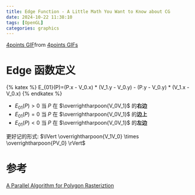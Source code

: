 ```yaml
---
title: Edge Function - A Little Math You Want to Know about CG
date: 2024-10-22 11:38:10
tags: [OpenGL]
categories: graphics
---
```


<div class="tenor-gif-embed" data-postid="18866305" data-share-method="host" data-aspect-ratio="2.40601" data-width="100%"><a href="https://tenor.com/view/4points-gif-18866305">4points GIF</a>from <a href="https://tenor.com/search/4points-gifs">4points GIFs</a></div> <script type="text/javascript" async src="https://tenor.com/embed.js"></script>

<!--more-->

# Edge 函数定义

{% katex %}
E_{01}(P)=(P.x - V_0.x) * (V_1.y - V_0.y) - (P.y - V_0.y) * (V_1.x - V_0.x)
{% endkatex %}

- $E_{01}(P) > 0$ 当 $P$ 在 $\overrightharpoon{V_0V_1}$ 的**右边**
- $E_{01}(P) = 0$ 当 $P$ 在 $\overrightharpoon{V_0V_1}$ 的**边上**
- $E_{01}(P) < 0$ 当 $P$ 在 $\overrightharpoon{V_0V_1}$ 的**左边**

更好记的形式: $\lVert \overrightharpoon{V_1V_0} \times \overrightharpoon{PV_0} \rVert$

# 参考
[A Parallel Algorithm for Polygon Rasteriztion](https://www.cs.drexel.edu/~deb39/Classes/Papers/comp175-06-pineda.pdf)
